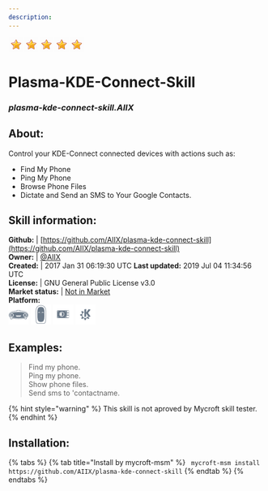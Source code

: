 ```yaml
---    
description:   
---    
```

![](../.gitbook/assets/star.png)![](../.gitbook/assets/star.png)![](../.gitbook/assets/star.png)![](../.gitbook/assets/star.png)![](../.gitbook/assets/star.png)  
# Plasma-KDE-Connect-Skill  
### _plasma-kde-connect-skill.AIIX_  
## About:  
Control your KDE-Connect connected devices with actions such as:
- Find My Phone
- Ping My Phone
- Browse Phone Files
- Dictate and Send an SMS to Your Google Contacts.

## Skill information:  
**Github:** | [https://github.com/AIIX/plasma-kde-connect-skill](https://github.com/AIIX/plasma-kde-connect-skill)  
**Owner:** | [@AIIX](https://github.com/AIIX)  
**Created:** | 2017 Jan 31 06:19:30 UTC  **Last updated:** 2019 Jul 04 11:34:56 UTC  
**License:** | GNU General Public License v3.0  
**Market status:** | [Not in Market](https://market.mycroft.ai/skill/)  
**Platform:**  
 ![](../.gitbook/assets/mark-1-icon.png)  ![](../.gitbook/assets/mark-2-icon.png)  ![](../.gitbook/assets/picroft-icon.png)  ![](../.gitbook/assets/kde.png)   
## Examples:  
> Find my phone.  
> Ping my phone.  
> Show phone files.  
> Send sms to 'contactname.  
  
{% hint style="warning" %}
This skill is not aproved by Mycroft skill tester.
{% endhint %}
    
## Installation:  
{% tabs %}
{% tab title="Install by mycroft-msm" %}
``` mycroft-msm install https://github.com/AIIX/plasma-kde-connect-skill```
{% endtab %}
  {% endtabs %}
  